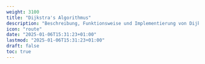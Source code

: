```yaml
---
weight: 3100
title: "Dijkstra's Algorithmus"
description: "Beschreibung, Funktionsweise und Implementierung von Dijkstra's Algorithmus"
icon: "route"
date: "2025-01-06T15:31:23+01:00"
lastmod: "2025-01-06T15:31:23+01:00"
draft: false
toc: true
---
```

